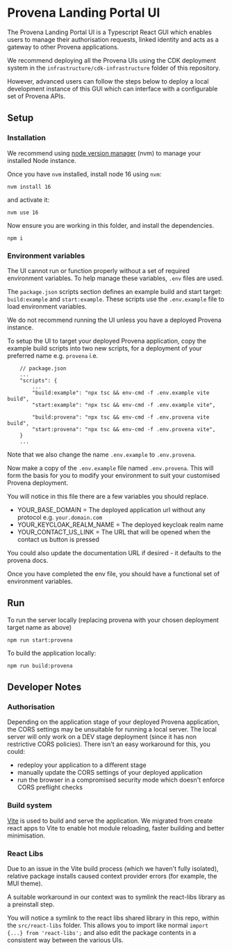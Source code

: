 # Provena Landing Portal UI

The Provena Landing Portal UI is a Typescript React GUI which enables users to manage their authorisation requests, linked identity and acts as a gateway to other Provena applications.

We recommend deploying all the Provena UIs using the CDK deployment system in the `infrastructure/cdk-infrastructure` folder of this repository.

However, advanced users can follow the steps below to deploy a local development instance of this GUI which can interface with a configurable set of Provena APIs.

## Setup

### Installation

We recommend using [node version manager](https://github.com/nvm-sh/nvm) (nvm) to manage your installed Node instance.

Once you have `nvm` installed, install node 16 using `nvm`:

```
nvm install 16
```

and activate it:

```
nvm use 16
```

Now ensure you are working in this folder, and install the dependencies.

```
npm i
```

### Environment variables

The UI cannot run or function properly without a set of required environment variables. To help manage these variables, `.env` files are used.

The `package.json` scripts section defines an example build and start target: `build:example` and `start:example`. These scripts use the `.env.example` file to load environment variables.

We do not recommend running the UI unless you have a deployed Provena instance.

To setup the UI to target your deployed Provena application, copy the example build scripts into two new scripts, for a deployment of your preferred name e.g. `provena` i.e.

```
    // package.json
    ...
    "scripts": {
        ...
        "build:example": "npx tsc && env-cmd -f .env.example vite build",
        "start:example": "npx tsc && env-cmd -f .env.example vite",

        "build:provena": "npx tsc && env-cmd -f .env.provena vite build",
        "start:provena": "npx tsc && env-cmd -f .env.provena vite",
    }
    ...
```

Note that we also change the name `.env.example` to `.env.provena`.

Now make a copy of the `.env.example` file named `.env.provena`. This will form the basis for you to modify your environment to suit your customised Provena deployment.

You will notice in this file there are a few variables you should replace.

-   YOUR_BASE_DOMAIN = The deployed application url without any protocol e.g. `your.domain.com`
-   YOUR_KEYCLOAK_REALM_NAME = The deployed keycloak realm name
-   YOUR_CONTACT_US_LINK = The URL that will be opened when the contact us button is pressed

You could also update the documentation URL if desired - it defaults to the provena docs.

Once you have completed the env file, you should have a functional set of environment variables.

## Run

To run the server locally (replacing provena with your chosen deployment target name as above)

```
npm run start:provena
```

To build the application locally:

```
npm run build:provena
```

## Developer Notes

### Authorisation

Depending on the application stage of your deployed Provena application, the CORS settings may be unsuitable for running a local server. The local server will only work on a DEV stage deployment (since it has non restrictive CORS policies). There isn't an easy workaround for this, you could:

-   redeploy your application to a different stage
-   manually update the CORS settings of your deployed application
-   run the browser in a compromised security mode which doesn't enforce CORS preflight checks

### Build system

[Vite](https://vitejs.dev/) is used to build and serve the application. We migrated from create react apps to Vite to enable hot module reloading, faster building and better minimisation.

### React Libs

Due to an issue in the Vite build process (which we haven't fully isolated), relative package installs caused context provider errors (for example, the MUI theme).

A suitable workaround in our context was to symlink the react-libs library as a preinstall step.

You will notice a symlink to the react libs shared library in this repo, within the `src/react-libs` folder. This allows you to import like normal `import {...} from 'react-libs';` and also edit the package contents in a consistent way between the various UIs.
